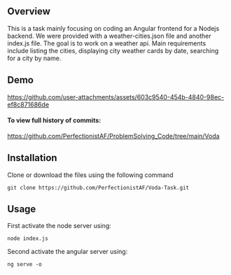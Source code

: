 ## Overview

This is a task mainly focusing on coding an Angular frontend for a Nodejs backend. We were provided with a weather-cities.json file and another index.js file. The goal is to work on a weather api. Main requirements include listing the cities, displaying city weather cards by date, searching for a city by name.

## Demo



https://github.com/user-attachments/assets/603c9540-454b-4840-98ec-ef8c871686de


#### To view full history of commits: 

https://github.com/PerfectionistAF/ProblemSolving_Code/tree/main/Voda

## Installation

Clone or download the files using the following command

```
git clone https://github.com/PerfectionistAF/Voda-Task.git
```

## Usage

First activate the node server using: 

```
node index.js
```

Second activate the angular server using:
``` 
ng serve -o
```



